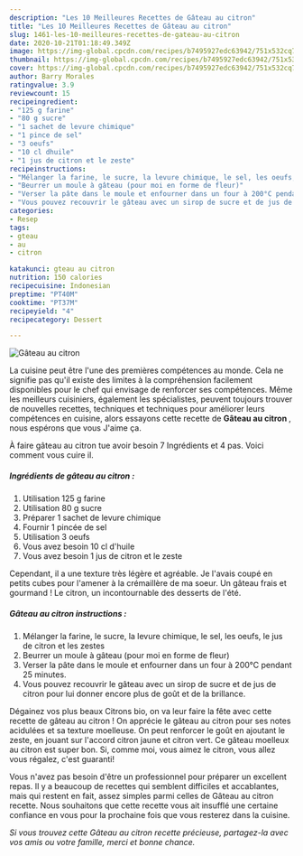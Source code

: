 ```yaml
---
description: "Les 10 Meilleures Recettes de Gâteau au citron"
title: "Les 10 Meilleures Recettes de Gâteau au citron"
slug: 1461-les-10-meilleures-recettes-de-gateau-au-citron
date: 2020-10-21T01:18:49.349Z
image: https://img-global.cpcdn.com/recipes/b7495927edc63942/751x532cq70/gateau-au-citron-photo-principale-de-la-recette.jpg
thumbnail: https://img-global.cpcdn.com/recipes/b7495927edc63942/751x532cq70/gateau-au-citron-photo-principale-de-la-recette.jpg
cover: https://img-global.cpcdn.com/recipes/b7495927edc63942/751x532cq70/gateau-au-citron-photo-principale-de-la-recette.jpg
author: Barry Morales
ratingvalue: 3.9
reviewcount: 15
recipeingredient:
- "125 g farine"
- "80 g sucre"
- "1 sachet de levure chimique"
- "1 pince de sel"
- "3 oeufs"
- "10 cl dhuile"
- "1 jus de citron et le zeste"
recipeinstructions:
- "Mélanger la farine, le sucre, la levure chimique, le sel, les oeufs, le jus de citron et les zestes"
- "Beurrer un moule à gâteau (pour moi en forme de fleur)"
- "Verser la pâte dans le moule et enfourner dans un four à 200°C pendant 25 minutes."
- "Vous pouvez recouvrir le gâteau avec un sirop de sucre et de jus de citron pour lui donner encore plus de goût et de la brillance."
categories:
- Resep
tags:
- gteau
- au
- citron

katakunci: gteau au citron 
nutrition: 150 calories
recipecuisine: Indonesian
preptime: "PT40M"
cooktime: "PT37M"
recipeyield: "4"
recipecategory: Dessert

---
```



![Gâteau au citron](https://img-global.cpcdn.com/recipes/b7495927edc63942/751x532cq70/gateau-au-citron-photo-principale-de-la-recette.jpg)

La cuisine peut être l'une des premières compétences au monde. Cela ne signifie pas qu'il existe des limites à la compréhension facilement disponibles pour le chef qui envisage de renforcer ses compétences. Même les meilleurs cuisiniers, également les spécialistes, peuvent toujours trouver de nouvelles recettes, techniques et techniques pour améliorer leurs compétences en cuisine, alors essayons cette recette de <strong> Gâteau au citron </strong>, nous espérons que vous J'aime ça.

<!--inarticleads1-->

À faire gâteau au citron tue avoir besoin 7 Ingrédients et 4 pas. Voici comment vous cuire il.

##### Ingrédients de gâteau au citron :

1. Utilisation 125 g farine
1. Utilisation 80 g sucre
1. Préparer 1 sachet de levure chimique
1. Fournir 1 pincée de sel
1. Utilisation 3 oeufs
1. Vous avez besoin 10 cl d&#39;huile
1. Vous avez besoin 1 jus de citron et le zeste


Cependant, il a une texture très légère et agréable. Je l&#39;avais coupé en petits cubes pour l&#39;amener à la crémaillère de ma soeur. Un gâteau frais et gourmand ! Le citron, un incontournable des desserts de l&#39;été. 

<!--inarticleads2-->

##### Gâteau au citron instructions :

1. Mélanger la farine, le sucre, la levure chimique, le sel, les oeufs, le jus de citron et les zestes
1. Beurrer un moule à gâteau (pour moi en forme de fleur)
1. Verser la pâte dans le moule et enfourner dans un four à 200°C pendant 25 minutes.
1. Vous pouvez recouvrir le gâteau avec un sirop de sucre et de jus de citron pour lui donner encore plus de goût et de la brillance.


Dégainez vos plus beaux Citrons bio, on va leur faire la fête avec cette recette de gâteau au citron ! On apprécie le gâteau au citron pour ses notes acidulées et sa texture moelleuse. On peut renforcer le goût en ajoutant le zeste, en jouant sur l&#39;accord citron jaune et citron vert. Ce gâteau moelleux au citron est super bon. Si, comme moi, vous aimez le citron, vous allez vous régalez, c&#39;est guaranti! 

<!--inarticleads1-->

<p>
Vous n'avez pas besoin d'être un professionnel pour préparer un excellent repas. Il y a beaucoup de recettes qui semblent difficiles et accablantes, mais qui restent en fait, assez simples parmi celles de Gâteau au citron recette. Nous souhaitons que cette recette vous ait insufflé une certaine confiance en vous pour la prochaine fois que vous resterez dans la cuisine.
</p>

<p>
<i>Si vous trouvez cette Gâteau au citron recette précieuse, partagez-la avec vos amis ou votre famille, merci et bonne chance.</i>
</p>
